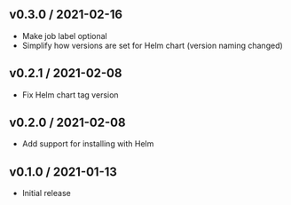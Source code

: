 ## v0.3.0 / 2021-02-16

* Make job label optional
* Simplify how versions are set for Helm chart (version naming changed)

## v0.2.1 / 2021-02-08

* Fix Helm chart tag version

## v0.2.0 / 2021-02-08

* Add support for installing with Helm

## v0.1.0 / 2021-01-13

* Initial release
